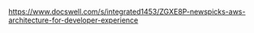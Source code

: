 https://www.docswell.com/s/integrated1453/ZGXE8P-newspicks-aws-architecture-for-developer-experience



